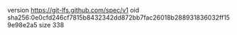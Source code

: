 version https://git-lfs.github.com/spec/v1
oid sha256:0e0cfd246cf7815b8432342dd872bb7fac26018b288931836032ff159e98e2a5
size 338
